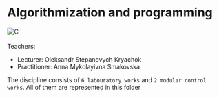 # Algorithmization and programming
![C](https://img.shields.io/badge/c-%2300599C.svg?style=for-the-badge&logo=c&logoColor=white) <br><br>
Teachers:
- Lecturer: Oleksandr Stepanovych Kryachok <br>
- Practitioner: Anna Mykolayivna Smakovska <br>

The discipline consists of `6 labouratory works` and `2 modular control works`. All of them are represented in this folder
